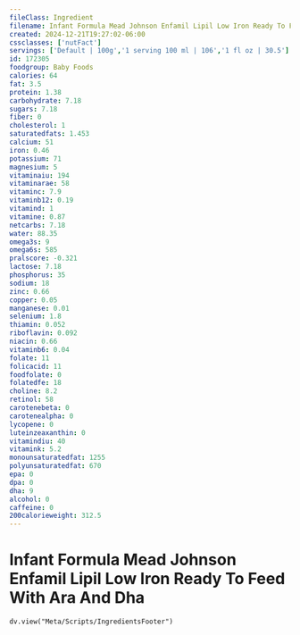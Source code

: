 ```yaml
---
fileClass: Ingredient
filename: Infant Formula Mead Johnson Enfamil Lipil Low Iron Ready To Feed With Ara And Dha
created: 2024-12-21T19:27:02-06:00
cssclasses: ['nutFact']
servings: ['Default | 100g','1 serving 100 ml | 106','1 fl oz | 30.5']
id: 172305
foodgroup: Baby Foods
calories: 64
fat: 3.5
protein: 1.38
carbohydrate: 7.18
sugars: 7.18
fiber: 0
cholesterol: 1
saturatedfats: 1.453
calcium: 51
iron: 0.46
potassium: 71
magnesium: 5
vitaminaiu: 194
vitaminarae: 58
vitaminc: 7.9
vitaminb12: 0.19
vitamind: 1
vitamine: 0.87
netcarbs: 7.18
water: 88.35
omega3s: 9
omega6s: 585
pralscore: -0.321
lactose: 7.18
phosphorus: 35
sodium: 18
zinc: 0.66
copper: 0.05
manganese: 0.01
selenium: 1.8
thiamin: 0.052
riboflavin: 0.092
niacin: 0.66
vitaminb6: 0.04
folate: 11
folicacid: 11
foodfolate: 0
folatedfe: 18
choline: 8.2
retinol: 58
carotenebeta: 0
carotenealpha: 0
lycopene: 0
luteinzeaxanthin: 0
vitamindiu: 40
vitamink: 5.2
monounsaturatedfat: 1255
polyunsaturatedfat: 670
epa: 0
dpa: 0
dha: 9
alcohol: 0
caffeine: 0
200calorieweight: 312.5
---
```


# Infant Formula Mead Johnson Enfamil Lipil Low Iron Ready To Feed With Ara And Dha

```dataviewjs
dv.view("Meta/Scripts/IngredientsFooter")
```